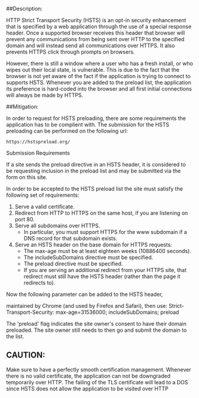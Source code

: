 ##Description:

HTTP Strict Transport Security (HSTS) is an opt-in security enhancement that is specified by a 
web application through the use of a special response header. Once a supported browser receives 
this header that browser will prevent any communications from being sent over HTTP to the specified 
domain and will instead send all communications over HTTPS. It also prevents HTTPS click through prompts on browsers.

However, there is still a window where a user who has a fresh install, or who wipes out their local state,
is vulnerable. This is due to the fact that the browser is not yet aware of the fact if the application is trying to connect to supports HSTS. Whenever you are added to the preload list,
the application its preference is hard-coded into the browser and all first initial connections will
always be made by HTTPS.

##Mitigation:

In order to request for HSTS preloading, there are some requirements the application has to 
be complient with. The submission for the HSTS preloading can be performed on the following url:

    https://hstspreload.org/

Submission Requirements

If a site sends the preload directive in an HSTS header, it is considered to be requesting 
inclusion in the preload list and may be submitted via the form on this site.

In order to be accepted to the HSTS preload list the site must satisfy the following set of requirements:

1. Serve a valid certificate.
2. Redirect from HTTP to HTTPS on the same host, if you are listening on port 80.
3. Serve all subdomains over HTTPS.
   - In particular, you must support HTTPS for the www subdomain if a DNS record for that subdomain exists.
5. Serve an HSTS header on the base domain for HTTPS requests:
   - The max-age must be at least eighteen weeks (10886400 seconds).
   - The includeSubDomains directive must be specified.
   - The preload directive must be specified.
   - If you are serving an additional redirect from your HTTPS site, that redirect must still have the HSTS
     header (rather than the page it redirects to).

Now the following parameter can be added to the HSTS header,

maintained by Chrome (and used by Firefox and Safari), then use:
    Strict-Transport-Security: max-age=31536000; includeSubDomains; preload

The 'preload' flag indicates the site owner's consent to have their domain preloaded. The site owner
still needs to then go and submit the domain to the list.

## CAUTION:

Make sure to have a perfectly smooth certification management. Whenever there is no
valid certificate, the application can not be downgraded temporarily over HTTP. The failing of
the TLS certificate will lead to a DOS since HSTS does not allow the application to be visited over HTTP
